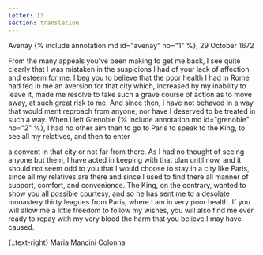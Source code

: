 ```yaml
---
letter: 13
section: translation
---
```


Avenay {% include annotation.md id="avenay" no="1" %}, 29 October 1672

From the many appeals you’ve been making to get me back, I see quite clearly that I was mistaken in the suspicions I had of your lack of affection and esteem for me. I beg you to believe that the poor health I had in Rome had fed in me an aversion for that city which, increased by my inability to leave it, made me resolve to take such a grave course of action as to move away, at such great risk to me. And since then, I have not behaved in a way that would merit reproach from anyone, nor have I deserved to be treated in such a way. When I left Grenoble {% include annotation.md id="grenoble" no="2" %}, I had no other aim than to go to Paris to speak to the King, to see all my relatives, and then to enter

a convent in that city or not far from there. As I had no thought of seeing anyone but them, I have acted in keeping with that plan until now, and it should not seem odd to you that I would choose to stay in a city like Paris, since all my relatives are there and since I used to find there all manner of support, comfort, and convenience. The King, on the contrary, wanted to show you all possible courtesy, and so he has sent me to a desolate monastery thirty leagues from Paris, where I am in very poor health. If you will allow me a little freedom to follow my wishes, you will also find me ever ready to repay with my very blood the harm that you believe I may have caused.

{:.text-right}
Maria Mancini Colonna